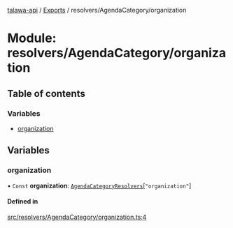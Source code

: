 [talawa-api](../README.md) / [Exports](../modules.md) / resolvers/AgendaCategory/organization

# Module: resolvers/AgendaCategory/organization

## Table of contents

### Variables

- [organization](resolvers_AgendaCategory_organization.md#organization)

## Variables

### organization

• `Const` **organization**: [`AgendaCategoryResolvers`](types_generatedGraphQLTypes.md#agendacategoryresolvers)[``"organization"``]

#### Defined in

[src/resolvers/AgendaCategory/organization.ts:4](https://github.com/PalisadoesFoundation/talawa-api/blob/e5f7a9d/src/resolvers/AgendaCategory/organization.ts#L4)

